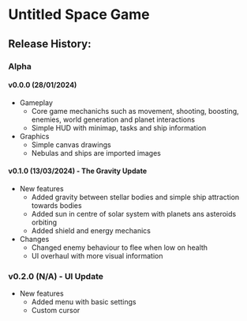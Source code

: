 # Untitled Space Game
## Release History:
### Alpha
#### v0.0.0 (28/01/2024)
* Gameplay
   * Core game mechanichs such as movement, shooting, boosting, enemies, world generation and planet interactions
   * Simple HUD with minimap, tasks and ship information
* Graphics
   * Simple canvas drawings
   * Nebulas and ships are imported images
#### v0.1.0 (13/03/2024) - The Gravity Update
* New features
   * Added gravity between stellar bodies and simple ship attraction towards bodies
   * Added sun in centre of solar system with planets ans asteroids orbiting
   * Added shield and energy mechanics
* Changes
   * Changed enemy behaviour to flee when low on health
   * UI overhaul with more visual information
### v0.2.0 (N/A) - UI Update
* New features
   * Added menu with basic settings
   * Custom cursor
